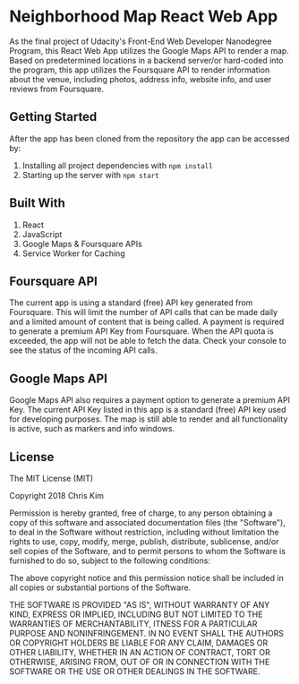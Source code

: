 # Neighborhood Map React Web App #

As the final project of Udacity's Front-End Web Developer Nanodegree Program,
this React Web App utilizes the Google Maps API to render a map. Based on predetermined
locations in a backend server/or hard-coded into the program, this app utilizes the Foursquare
API to render information about the venue, including photos, address info, website info, and user
reviews from Foursquare.

## Getting Started ##

After the app has been cloned from the repository the app can be accessed by:
  1. Installing all project dependencies with `npm install`
  2. Starting up the server with `npm start`

## Built With ##

  1. React
  2. JavaScript
  3. Google Maps & Foursquare APIs
  4. Service Worker for Caching

## Foursquare API ##

The current app is using a standard (free) API key generated from Foursquare. This will limit the number
of API calls that can be made daily and a limited amount of content that is being called.
A payment is required to generate a premium API Key from Foursquare. When the API quota is exceeded, the app
will not be able to fetch the data. Check your console to see the status of the incoming API calls.

## Google Maps API ##

Google Maps API also requires a payment option to generate a premium API Key. The current API Key listed in
this app is a standard (free) API key used for developing purposes. The map is still able to render and all
functionality is active, such as markers and info windows.

## License ##

The MIT License (MIT)

Copyright 2018 Chris Kim

Permission is hereby granted, free of charge, to any person obtaining a copy
of this software and associated documentation files (the "Software"), to deal
in the Software without restriction, including without limitation the rights
to use, copy, modify, merge, publish, distribute, sublicense, and/or sell
copies of the Software, and to permit persons to whom the Software is
furnished to do so, subject to the following conditions:

The above copyright notice and this permission notice shall be included in all
copies or substantial portions of the Software.

THE SOFTWARE IS PROVIDED "AS IS", WITHOUT WARRANTY OF ANY KIND, EXPRESS OR
IMPLIED, INCLUDING BUT NOT LIMITED TO THE WARRANTIES OF MERCHANTABILITY,
ITNESS FOR A PARTICULAR PURPOSE AND NONINFRINGEMENT. IN NO EVENT SHALL THE
AUTHORS OR COPYRIGHT HOLDERS BE LIABLE FOR ANY CLAIM, DAMAGES OR OTHER
LIABILITY, WHETHER IN AN ACTION OF CONTRACT, TORT OR OTHERWISE, ARISING FROM,
OUT OF OR IN CONNECTION WITH THE SOFTWARE OR THE USE OR OTHER DEALINGS IN THE
SOFTWARE.
